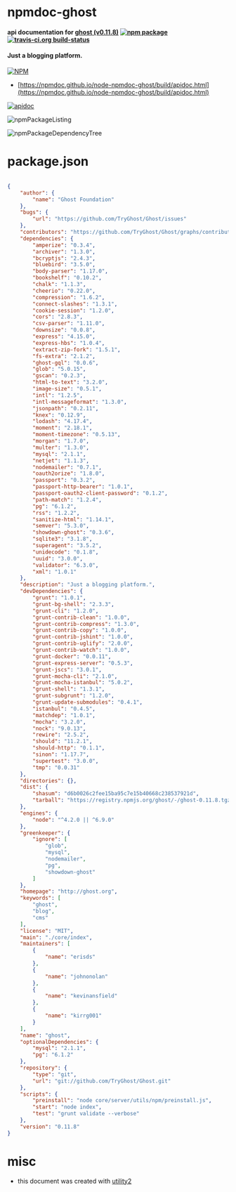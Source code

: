 # npmdoc-ghost

#### api documentation for  [ghost (v0.11.8)](http://ghost.org)  [![npm package](https://img.shields.io/npm/v/npmdoc-ghost.svg?style=flat-square)](https://www.npmjs.org/package/npmdoc-ghost) [![travis-ci.org build-status](https://api.travis-ci.org/npmdoc/node-npmdoc-ghost.svg)](https://travis-ci.org/npmdoc/node-npmdoc-ghost)

#### Just a blogging platform.

[![NPM](https://nodei.co/npm/ghost.png?downloads=true&downloadRank=true&stars=true)](https://www.npmjs.com/package/ghost)

- [https://npmdoc.github.io/node-npmdoc-ghost/build/apidoc.html](https://npmdoc.github.io/node-npmdoc-ghost/build/apidoc.html)

[![apidoc](https://npmdoc.github.io/node-npmdoc-ghost/build/screenCapture.buildCi.browser.%252Ftmp%252Fbuild%252Fapidoc.html.png)](https://npmdoc.github.io/node-npmdoc-ghost/build/apidoc.html)

![npmPackageListing](https://npmdoc.github.io/node-npmdoc-ghost/build/screenCapture.npmPackageListing.svg)

![npmPackageDependencyTree](https://npmdoc.github.io/node-npmdoc-ghost/build/screenCapture.npmPackageDependencyTree.svg)



# package.json

```json

{
    "author": {
        "name": "Ghost Foundation"
    },
    "bugs": {
        "url": "https://github.com/TryGhost/Ghost/issues"
    },
    "contributors": "https://github.com/TryGhost/Ghost/graphs/contributors",
    "dependencies": {
        "amperize": "0.3.4",
        "archiver": "1.3.0",
        "bcryptjs": "2.4.3",
        "bluebird": "3.5.0",
        "body-parser": "1.17.0",
        "bookshelf": "0.10.2",
        "chalk": "1.1.3",
        "cheerio": "0.22.0",
        "compression": "1.6.2",
        "connect-slashes": "1.3.1",
        "cookie-session": "1.2.0",
        "cors": "2.8.3",
        "csv-parser": "1.11.0",
        "downsize": "0.0.8",
        "express": "4.15.0",
        "express-hbs": "1.0.4",
        "extract-zip-fork": "1.5.1",
        "fs-extra": "2.1.2",
        "ghost-gql": "0.0.6",
        "glob": "5.0.15",
        "gscan": "0.2.3",
        "html-to-text": "3.2.0",
        "image-size": "0.5.1",
        "intl": "1.2.5",
        "intl-messageformat": "1.3.0",
        "jsonpath": "0.2.11",
        "knex": "0.12.9",
        "lodash": "4.17.4",
        "moment": "2.18.1",
        "moment-timezone": "0.5.13",
        "morgan": "1.7.0",
        "multer": "1.3.0",
        "mysql": "2.1.1",
        "netjet": "1.1.3",
        "nodemailer": "0.7.1",
        "oauth2orize": "1.8.0",
        "passport": "0.3.2",
        "passport-http-bearer": "1.0.1",
        "passport-oauth2-client-password": "0.1.2",
        "path-match": "1.2.4",
        "pg": "6.1.2",
        "rss": "1.2.2",
        "sanitize-html": "1.14.1",
        "semver": "5.3.0",
        "showdown-ghost": "0.3.6",
        "sqlite3": "3.1.8",
        "superagent": "3.5.2",
        "unidecode": "0.1.8",
        "uuid": "3.0.0",
        "validator": "6.3.0",
        "xml": "1.0.1"
    },
    "description": "Just a blogging platform.",
    "devDependencies": {
        "grunt": "1.0.1",
        "grunt-bg-shell": "2.3.3",
        "grunt-cli": "1.2.0",
        "grunt-contrib-clean": "1.0.0",
        "grunt-contrib-compress": "1.3.0",
        "grunt-contrib-copy": "1.0.0",
        "grunt-contrib-jshint": "1.0.0",
        "grunt-contrib-uglify": "2.0.0",
        "grunt-contrib-watch": "1.0.0",
        "grunt-docker": "0.0.11",
        "grunt-express-server": "0.5.3",
        "grunt-jscs": "3.0.1",
        "grunt-mocha-cli": "2.1.0",
        "grunt-mocha-istanbul": "5.0.2",
        "grunt-shell": "1.3.1",
        "grunt-subgrunt": "1.2.0",
        "grunt-update-submodules": "0.4.1",
        "istanbul": "0.4.5",
        "matchdep": "1.0.1",
        "mocha": "3.2.0",
        "nock": "9.0.13",
        "rewire": "2.5.2",
        "should": "11.2.1",
        "should-http": "0.1.1",
        "sinon": "1.17.7",
        "supertest": "3.0.0",
        "tmp": "0.0.31"
    },
    "directories": {},
    "dist": {
        "shasum": "d6b0026c2fee15ba95c7e15b40668c238537921d",
        "tarball": "https://registry.npmjs.org/ghost/-/ghost-0.11.8.tgz"
    },
    "engines": {
        "node": "^4.2.0 || ^6.9.0"
    },
    "greenkeeper": {
        "ignore": [
            "glob",
            "mysql",
            "nodemailer",
            "pg",
            "showdown-ghost"
        ]
    },
    "homepage": "http://ghost.org",
    "keywords": [
        "ghost",
        "blog",
        "cms"
    ],
    "license": "MIT",
    "main": "./core/index",
    "maintainers": [
        {
            "name": "erisds"
        },
        {
            "name": "johnonolan"
        },
        {
            "name": "kevinansfield"
        },
        {
            "name": "kirrg001"
        }
    ],
    "name": "ghost",
    "optionalDependencies": {
        "mysql": "2.1.1",
        "pg": "6.1.2"
    },
    "repository": {
        "type": "git",
        "url": "git://github.com/TryGhost/Ghost.git"
    },
    "scripts": {
        "preinstall": "node core/server/utils/npm/preinstall.js",
        "start": "node index",
        "test": "grunt validate --verbose"
    },
    "version": "0.11.8"
}
```



# misc
- this document was created with [utility2](https://github.com/kaizhu256/node-utility2)
